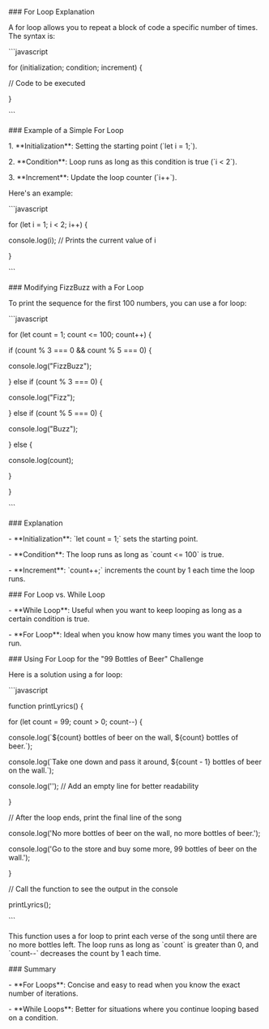 \### For Loop Explanation

A for loop allows you to repeat a block of code a specific number of times. The syntax is:

\`\`\`javascript

for (initialization; condition; increment) {

// Code to be executed

}

\`\`\`

\### Example of a Simple For Loop

1\. \*\*Initialization\*\*: Setting the starting point (\`let i = 1;\`).

2\. \*\*Condition\*\*: Loop runs as long as this condition is true (\`i < 2\`).

3\. \*\*Increment\*\*: Update the loop counter (\`i++\`).

Here's an example:

\`\`\`javascript

for (let i = 1; i < 2; i++) {

console.log(i); // Prints the current value of i

}

\`\`\`

\### Modifying FizzBuzz with a For Loop

To print the sequence for the first 100 numbers, you can use a for loop:

\`\`\`javascript

for (let count = 1; count <= 100; count++) {

if (count % 3 === 0 && count % 5 === 0) {

console.log("FizzBuzz");

} else if (count % 3 === 0) {

console.log("Fizz");

} else if (count % 5 === 0) {

console.log("Buzz");

} else {

console.log(count);

}

}

\`\`\`

\### Explanation

\- \*\*Initialization\*\*: \`let count = 1;\` sets the starting point.

\- \*\*Condition\*\*: The loop runs as long as \`count <= 100\` is true.

\- \*\*Increment\*\*: \`count++;\` increments the count by 1 each time the loop runs.

\### For Loop vs. While Loop

\- \*\*While Loop\*\*: Useful when you want to keep looping as long as a certain condition is true.

\- \*\*For Loop\*\*: Ideal when you know how many times you want the loop to run.

\### Using For Loop for the "99 Bottles of Beer" Challenge

Here is a solution using a for loop:

\`\`\`javascript

function printLyrics() {

for (let count = 99; count > 0; count--) {

console.log(\`${count} bottles of beer on the wall, ${count} bottles of beer.\`);

console.log(\`Take one down and pass it around, ${count - 1} bottles of beer on the wall.\`);

console.log(''); // Add an empty line for better readability

}

// After the loop ends, print the final line of the song

console.log('No more bottles of beer on the wall, no more bottles of beer.');

console.log('Go to the store and buy some more, 99 bottles of beer on the wall.');

}

// Call the function to see the output in the console

printLyrics();

\`\`\`

This function uses a for loop to print each verse of the song until there are no more bottles left. The loop runs as long as \`count\` is greater than 0, and \`count--\` decreases the count by 1 each time.

\### Summary

\- \*\*For Loops\*\*: Concise and easy to read when you know the exact number of iterations.

\- \*\*While Loops\*\*: Better for situations where you continue looping based on a condition.

